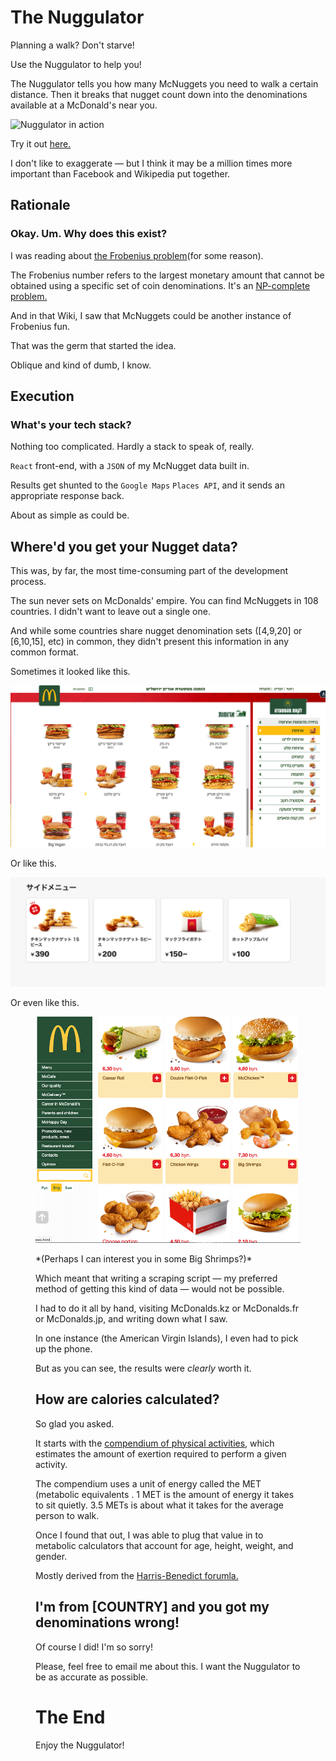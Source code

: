 # The Nuggulator

Planning a walk? Don't starve! 

Use the Nuggulator to help you!

The Nuggulator tells you how many McNuggets you need to walk a certain distance. Then it breaks that nugget count down into the denominations available at a McDonald's near you.

![Nuggulator in action](https://mattseidholz.com/assets/images/nuggulator.gif)

Try it out [here.](seinwave.github.io/nuggulator)

I don't like to exaggerate — but I think it may be a million times more important than Facebook and Wikipedia put together.

## Rationale

### Okay. Um. Why does this exist?

I was reading about [the Frobenius problem](https://en.wikipedia.org/wiki/Coin_problem)(for some reason). 

The Frobenius number refers to the largest monetary amount that cannot be obtained using a specific set of coin denominations. It's an [NP-complete problem.](https://en.wikipedia.org/wiki/NP-completeness)

And in that Wiki, I saw that McNuggets could be another instance of Frobenius fun. 

That was the germ that started the idea. 

Oblique and kind of dumb, I know. 

## Execution

### What's your tech stack?

Nothing too complicated. Hardly a stack to speak of, really.

`React` front-end, with a `JSON` of my McNugget data built in. 

Results get shunted to the `Google Maps` `Places API`, and it sends an appropriate response back.

About as simple as could be.

## Where'd you get your Nugget data?

This was, by far, the most time-consuming part of the development process.

The sun never sets on McDonalds' empire. You can find McNuggets in 108 countries. I didn't want to leave out a single one.

And while some countries share nugget denomination sets ([4,9,20] or [6,10,15], etc) in common, they didn't present this information in any common format.


Sometimes it looked like this.

<p align = "center">
<img alt = "Israeli Menu" src = "documentation-assets/mcd-israel.png">
</p>


Or like this.

<p align = "center">
<img alt = "Japanese McDonald's Menu" src = "documentation-assets/mcd-japan.png">
</p>



Or even like this.

<p align = "center">
<figure>
<img alt = "Belarusian Menu" src = "documentation-assets/mcd-belarus.png">
</p>
*(Perhaps I can interest you in some Big Shrimps?)*




Which meant that writing a scraping script — my preferred method of getting this kind of data — would not be possible.

I had to do it all by hand, visiting McDonalds.kz or McDonalds.fr or McDonalds.jp, and writing down what I saw.

In one instance (the American Virgin Islands), I even had to pick up the phone.

But as you can see, the results were *clearly* worth it.

## How are calories calculated?

So glad you asked. 

It starts with the [compendium of physical activities](https://sites.google.com/site/compendiumofphysicalactivities/home), which estimates the amount of exertion required to perform a given activity.

The compendium uses a unit of energy called the MET (metabolic equivalents . 1 MET is the amount of energy it takes to sit quietly. 3.5 METs is about what it takes for the average person to walk.

Once I found that out, I was able to plug that value in to metabolic calculators that account for age, height, weight, and gender. 

Mostly derived from the [Harris-Benedict forumla.](https://sites.google.com/site/compendiumofphysicalactivities/corrected-mets)

## I'm from [COUNTRY] and you got my denominations wrong!

Of course I did! I'm so sorry!

Please, feel free to email me about this. I want the Nuggulator to be as accurate as possible.

# The End

Enjoy the Nuggulator!